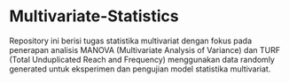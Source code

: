 # Multivariate-Statistics
Repository ini berisi tugas statistika multivariat dengan fokus pada penerapan analisis MANOVA (Multivariate Analysis of Variance) dan TURF (Total Unduplicated Reach and Frequency) menggunakan data randomly generated untuk eksperimen dan pengujian model statistika multivariat.
